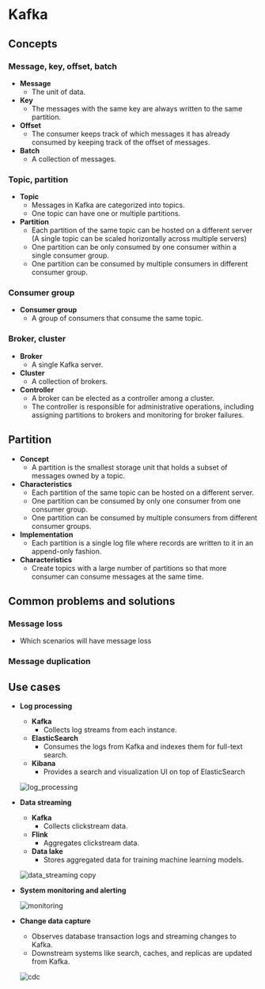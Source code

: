 # Kafka

## Concepts
### Message, key, offset, batch
- **Message**
   - The unit of data.
- **Key**
   - The messages with the same key are always written to the same partition.
- **Offset**
   - The consumer keeps track of which messages it has already consumed by keeping track of the offset of messages.
- **Batch**
   - A collection of messages.

### Topic, partition
- **Topic**
   - Messages in Kafka are categorized into topics.
   - One topic can have one or multiple partitions.
- **Partition**
   - Each partition of the same topic can be hosted on a different server (A single topic can be scaled horizontally across multiple servers)
   - One partition can be only consumed by one consumer within a single consumer group.
   - One partition can be consumed by multiple consumers in different consumer group.

### Consumer group
- **Consumer group**
   - A group of consumers that consume the same topic.
  
### Broker, cluster
- **Broker**
   - A single Kafka server.
- **Cluster**
   - A collection of brokers.
- **Controller**
   - A broker can be elected as a controller among a cluster.
   - The controller is responsible for administrative operations, including assigning partitions to brokers and monitoring for broker failures.

## Partition
- **Concept**
   - A partition is the smallest storage unit that holds a subset of messages owned by a topic.
- **Characteristics**
   - Each partition of the same topic can be hosted on a different server.
   - One partition can be consumed by only one consumer from one consumer group.
   - One partition can be consumed by multiple consumers from different consumer groups.
- **Implementation**
   - Each partition is a single log file where records are written to it in an append-only fashion.
- **Characteristics**
   - Create topics with a large number of partitions so that more consumer can consume messages at the same time.

## Common problems and solutions
### Message loss
- Which scenarios will have message loss

### Message duplication

## Use cases
- **Log processing**
   - **Kafka**
      - Collects log streams from each instance.
   - **ElasticSearch**
      - Consumes the logs from Kafka and indexes them for full-text search.
   - **Kibana**
      - Provides a search and visualization UI on top of ElasticSearch

  ![log_processing](https://github.com/wuyichen24/system-design-knowledge/assets/8989447/e113277e-139c-4039-9ce9-3d7fc49e2ade)
  
- **Data streaming**
   - **Kafka**
      - Collects clickstream data.
   - **Flink**
      - Aggregates clickstream data.
   - **Data lake**
      - Stores aggregated data for training machine learning models.

  ![data_streaming copy](https://github.com/wuyichen24/system-design-knowledge/assets/8989447/87ae0cb6-8aad-4bd4-8b6f-1b0f4401db06)

- **System monitoring and alerting**

  ![monitoring](https://github.com/wuyichen24/system-design-knowledge/assets/8989447/616239e5-cdca-4678-bda2-9f3fefca2885)

- **Change data capture**
   - Observes database transaction logs and streaming changes to Kafka.
   - Downstream systems like search, caches, and replicas are updated from Kafka.

  ![cdc](https://github.com/wuyichen24/system-design-knowledge/assets/8989447/227b2200-5477-4a63-8fec-0c3a290fbc33)
